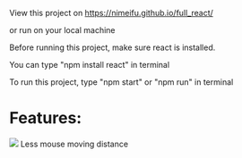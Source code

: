 View this project on https://nimeifu.github.io/full_react/

or run on your local machine

Before running this project, make sure react is installed. 

You can type "npm install react" in terminal

To run this project, type "npm start" or "npm run" in terminal

# Features: 
![](https://cdn4.iconfinder.com/data/icons/material-animal/24/Mouse-256.png)
Less mouse moving distance



